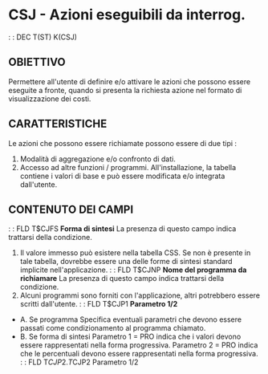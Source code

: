# CSJ - Azioni eseguibili da interrog.
 :  : DEC T(ST) K(CSJ)
## OBIETTIVO
Permettere all'utente di definire e/o attivare le azioni che possono essere eseguite a fronte, quando si presenta la richiesta azione nel formato di visualizzazione dei costi.
## CARATTERISTICHE
Le azioni che possono essere richiamate possono essere di due tipi : 
1.   Modalità di aggregazione e/o confronto di dati.
2.   Accesso ad altre funzioni / programmi.
All'installazione, la tabella contiene i valori di base e può essere modificata e/o integrata dall'utente.
## CONTENUTO DEI CAMPI
 :  : FLD T$CJFS **Forma di sintesi**
La presenza di questo campo indica trattarsi della condizione.
1. Il valore immesso può esistere nella tabella CSS. Se non è presente in tale tabella, dovrebbe essere una delle forme di sintesi standard implicite nell'applicazione.
 :  : FLD T$CJNP **Nome del programma da richiamare**
La presenza di questo campo indica trattarsi della condizione.
2. Alcuni programmi sono forniti con l'applicazione, altri potrebbero essere scritti dall'utente.
 :  : FLD T$CJP1 **Parametro 1/2**
- A. Se programma
Specifica eventuali parametri che devono essere passati come condizionamento al programma chiamato.
- B. Se forma di sintesi
Parametro 1 = PRO indica che i valori devono essere rappresentati nella forma progressiva.
Parametro 2 = PRO indica che le percentuali devono essere rappresentati nella forma progressiva.
 :  : FLD T$CJP2.T$CJP2 Parametro 1/2
